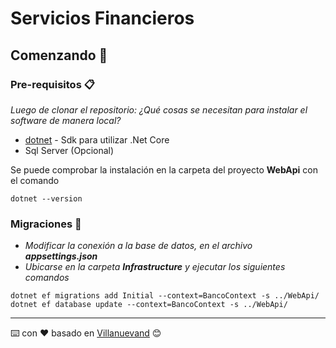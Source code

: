 
# Servicios Financieros

## Comenzando 🚀

### Pre-requisitos 📋
_Luego de clonar el repositorio:_
_¿Qué cosas se necesitan para instalar el software de manera local?_
* [dotnet](https://dotnet.microsoft.com/download/thank-you/dotnet-sdk-3.0.100-windows-x64-installer) - Sdk para utilizar .Net Core
* Sql Server (Opcional)

Se puede comprobar la instalación en la carpeta del proyecto **WebApi** con el comando
```
dotnet --version
```

### Migraciones 🔧
* _Modificar la conexión a la base de datos, en el archivo **appsettings.json**_
* _Ubicarse en la carpeta **Infrastructure** y ejecutar los siguientes comandos_
```
dotnet ef migrations add Initial --context=BancoContext -s ../WebApi/
dotnet ef database update --context=BancoContext -s ../WebApi/ 
```
---
⌨️ con ❤️ basado en  [Villanuevand](https://gist.github.com/Villanuevand/6386899f70346d4580c723232524d35a#file-readme-espanol-md) 😊
